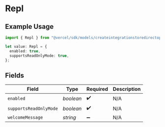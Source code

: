 # Repl

## Example Usage

```typescript
import { Repl } from "@vercel/sdk/models/createintegrationstoredirectop.js";

let value: Repl = {
  enabled: true,
  supportsReadOnlyMode: true,
};
```

## Fields

| Field                  | Type                   | Required               | Description            |
| ---------------------- | ---------------------- | ---------------------- | ---------------------- |
| `enabled`              | *boolean*              | :heavy_check_mark:     | N/A                    |
| `supportsReadOnlyMode` | *boolean*              | :heavy_check_mark:     | N/A                    |
| `welcomeMessage`       | *string*               | :heavy_minus_sign:     | N/A                    |